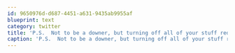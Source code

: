 ```yaml
---
id: 9650976d-d687-4451-a631-9435ab9955af
blueprint: text
category: twitter
title: 'P.S.  Not to be a downer, but turning off all of your stuff reduced your consumption by %0.014 this year.'
caption: 'P.S.  Not to be a downer, but turning off all of your stuff reduced your consumption by %0.014 this year.'
---
```

